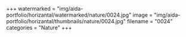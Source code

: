 +++
watermarked = "img/aida-portfolio/horizantal/watermarked/nature/0024.jpg"
image = "img/aida-portfolio/horizantal/thumbnails/nature/0024.jpg"
filename = "0024"
categories = "Nature"
+++
